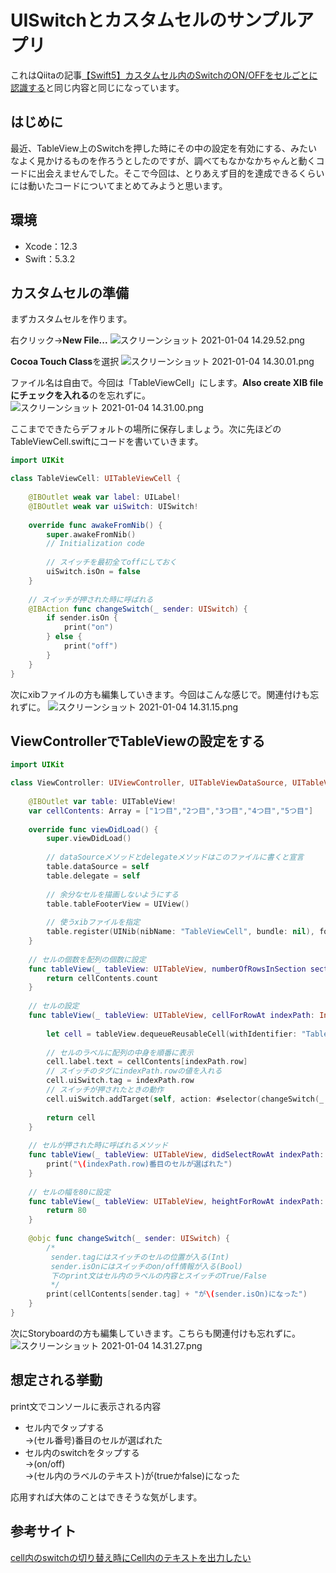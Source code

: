 # UISwitchとカスタムセルのサンプルアプリ

これはQiitaの記事[【Swift5】カスタムセル内のSwitchのON/OFFをセルごとに認識する](https://qiita.com/leo_rabbit30/items/1637e20fc62841ff68db)と同じ内容と同じになっています。

## はじめに
最近、TableView上のSwitchを押した時にその中の設定を有効にする、みたいなよく見かけるものを作ろうとしたのですが、調べてもなかなかちゃんと動くコードに出会えませんでした。そこで今回は、とりあえず目的を達成できるくらいには動いたコードについてまとめてみようと思います。

## 環境
- Xcode：12.3
- Swift：5.3.2

## カスタムセルの準備
まずカスタムセルを作ります。

右クリック→**New File...**
![スクリーンショット 2021-01-04 14.29.52.png](https://qiita-image-store.s3.ap-northeast-1.amazonaws.com/0/393540/7907bfed-0bb4-ba82-7faa-381d9c4425a9.png)

**Cocoa Touch Class**を選択
![スクリーンショット 2021-01-04 14.30.01.png](https://qiita-image-store.s3.ap-northeast-1.amazonaws.com/0/393540/8e687cb8-6fea-3995-29c5-b794e754cb38.png)

ファイル名は自由で。今回は「TableViewCell」にします。**Also create XIB fileにチェックを入れる**のを忘れずに。
![スクリーンショット 2021-01-04 14.31.00.png](https://qiita-image-store.s3.ap-northeast-1.amazonaws.com/0/393540/f8dfc2ec-7b8d-cd78-ae55-fe28e4a11329.png)

ここまでできたらデフォルトの場所に保存しましょう。次に先ほどのTableViewCell.swiftにコードを書いていきます。

```swift:TableViewCell.swift
import UIKit

class TableViewCell: UITableViewCell {
    
    @IBOutlet weak var label: UILabel!
    @IBOutlet weak var uiSwitch: UISwitch!
    
    override func awakeFromNib() {
        super.awakeFromNib()
        // Initialization code
        
        // スイッチを最初全てoffにしておく
        uiSwitch.isOn = false
    }
    
    // スイッチが押された時に呼ばれる
    @IBAction func changeSwitch(_ sender: UISwitch) {
        if sender.isOn {
            print("on")
        } else {
            print("off")
        }
    }
}
```

次にxibファイルの方も編集していきます。今回はこんな感じで。関連付けも忘れずに。
![スクリーンショット 2021-01-04 14.31.15.png](https://qiita-image-store.s3.ap-northeast-1.amazonaws.com/0/393540/38a3ab48-f8af-b07b-d423-281a804b2f77.png)

## ViewControllerでTableViewの設定をする

```swift:ViewController.swift
import UIKit

class ViewController: UIViewController, UITableViewDataSource, UITableViewDelegate {
    
    @IBOutlet var table: UITableView!
    var cellContents: Array = ["1つ目","2つ目","3つ目","4つ目","5つ目"]
    
    override func viewDidLoad() {
        super.viewDidLoad()
        
        // dataSourceメソッドとdelegateメソッドはこのファイルに書くと宣言
        table.dataSource = self
        table.delegate = self
        
        // 余分なセルを描画しないようにする
        table.tableFooterView = UIView()
        
        // 使うxibファイルを指定
        table.register(UINib(nibName: "TableViewCell", bundle: nil), forCellReuseIdentifier: "TableViewCell")
    }
    
    // セルの個数を配列の個数に設定
    func tableView(_ tableView: UITableView, numberOfRowsInSection section: Int) -> Int {
        return cellContents.count
    }
    
    // セルの設定
    func tableView(_ tableView: UITableView, cellForRowAt indexPath: IndexPath) -> UITableViewCell {
        
        let cell = tableView.dequeueReusableCell(withIdentifier: "TableViewCell") as! TableViewCell
        
        // セルのラベルに配列の中身を順番に表示
        cell.label.text = cellContents[indexPath.row]
        // スイッチのタグにindexPath.rowの値を入れる
        cell.uiSwitch.tag = indexPath.row
        // スイッチが押されたときの動作
        cell.uiSwitch.addTarget(self, action: #selector(changeSwitch(_:)), for: UIControl.Event.valueChanged)
        
        return cell
    }
    
    // セルが押された時に呼ばれるメソッド
    func tableView(_ tableView: UITableView, didSelectRowAt indexPath: IndexPath) {
        print("\(indexPath.row)番目のセルが選ばれた")
    }
    
    // セルの幅を80に設定
    func tableView(_ tableView: UITableView, heightForRowAt indexPath: IndexPath) -> CGFloat {
        return 80
    }
    
    @objc func changeSwitch(_ sender: UISwitch) {
        /*
         sender.tagにはスイッチのセルの位置が入る(Int)
         sender.isOnにはスイッチのon/off情報が入る(Bool)
         下のprint文はセル内のラベルの内容とスイッチのTrue/False
         */
        print(cellContents[sender.tag] + "が\(sender.isOn)になった")
    }
}

```

次にStoryboardの方も編集していきます。こちらも関連付けも忘れずに。
![スクリーンショット 2021-01-04 14.31.27.png](https://qiita-image-store.s3.ap-northeast-1.amazonaws.com/0/393540/f77b5d3e-7b66-a4b0-e965-7fc2347d6a07.png)

## 想定される挙動
print文でコンソールに表示される内容

- セル内でタップする  
→(セル番号)番目のセルが選ばれた
- セル内のswitchをタップする  
→(on/off)  
→(セル内のラベルのテキスト)が(trueかfalse)になった

応用すれば大体のことはできそうな気がします。

## 参考サイト
[cell内のswitchの切り替え時にCell内のテキストを出力したい](https://teratail.com/questions/176704)
